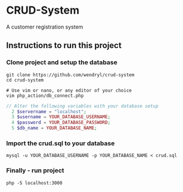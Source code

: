 # CRUD-System
A customer registration system
## Instructions to run this project
### Clone project and setup the database
```
git clone https://github.com/wendryl/crud-system
cd crud-system

# Use vim or nano, or any editor of your choice
vim php_action/db_connect.php
```

```php
// Alter the following variables with your database setup
  2 $servername = "localhost";
  3 $username = YOUR_DATABASE_USERNAME;
  4 $password = YOUR_DATABASE_PASSWORD;
  5 $db_name = YOUR_DATABASE_NAME;
```
### Import the crud.sql to your database
```
mysql -u YOUR_DATABASE_USERNAME -p YOUR_DATABASE_NAME < crud.sql
```

### Finally - run project
```
php -S localhost:3000
```
